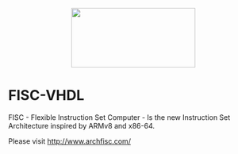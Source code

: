 <p align="center"><img src="http://www.archfisc.com/assets/fisc_logo_vhdl_resized.jpg" height="120" width="250"></p>

# FISC-VHDL  
FISC - Flexible Instruction Set Computer - Is the new Instruction Set Architecture inspired by ARMv8 and x86-64.

Please visit http://www.archfisc.com/
